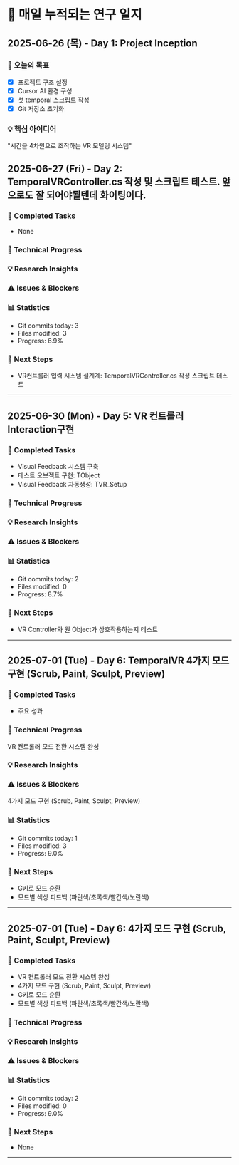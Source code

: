  # 📝 매일 누적되는 연구 일지

## 2025-06-26 (목) - Day 1: Project Inception

### 🎯 오늘의 목표
- [x] 프로젝트 구조 설정
- [x] Cursor AI 환경 구성
- [x] 첫 temporal 스크립트 작성
- [x] Git 저장소 초기화

### 💡 핵심 아이디어
"시간을 4차원으로 조작하는 VR 모델링 시스템"
## 2025-06-27 (Fri) - Day 2: TemporalVRController.cs 작성 및 스크립트 테스트. 앞으로도 잘 되어야될텐데 화이팅이다.

### 🎯 Completed Tasks
- None

### 🔧 Technical Progress


### 💡 Research Insights


### ⚠️ Issues & Blockers


### 📊 Statistics
- Git commits today: 3
- Files modified: 3
- Progress: 6.9%

### 🎯 Next Steps
- VR컨트롤러 입력 시스템 설계계: TemporalVRController.cs 작성 스크립트 테스트



---

## 2025-06-30 (Mon) - Day 5: VR 컨트롤러 Interaction구현

### 🎯 Completed Tasks
- Visual Feedback 시스템 구축
- 테스트 오브젝트 구현: TObject
- Visual Feedback 자동생성: TVR_Setup

### 🔧 Technical Progress


### 💡 Research Insights


### ⚠️ Issues & Blockers


### 📊 Statistics
- Git commits today: 2
- Files modified: 0
- Progress: 8.7%

### 🎯 Next Steps
- VR Controller와 원 Object가 상호작용하는지 테스트



---

## 2025-07-01 (Tue) - Day 6: TemporalVR 4가지 모드 구현 (Scrub, Paint, Sculpt, Preview)

### 🎯 Completed Tasks
- 주요 성과

### 🔧 Technical Progress
VR 컨트롤러 모드 전환 시스템 완성

### 💡 Research Insights


### ⚠️ Issues & Blockers
4가지 모드 구현 (Scrub, Paint, Sculpt, Preview)

### 📊 Statistics
- Git commits today: 1
- Files modified: 3
- Progress: 9.0%

### 🎯 Next Steps
- G키로 모드 순환
- 모드별 색상 피드백 (파란색/초록색/빨간색/노란색)



---

## 2025-07-01 (Tue) - Day 6: 4가지 모드 구현 (Scrub, Paint, Sculpt, Preview)

### 🎯 Completed Tasks
- VR 컨트롤러 모드 전환 시스템 완성
- 4가지 모드 구현 (Scrub, Paint, Sculpt, Preview)
- G키로 모드 순환
- 모드별 색상 피드백 (파란색/초록색/빨간색/노란색)

### 🔧 Technical Progress


### 💡 Research Insights


### ⚠️ Issues & Blockers


### 📊 Statistics
- Git commits today: 2
- Files modified: 0
- Progress: 9.0%

### 🎯 Next Steps
- None



---
